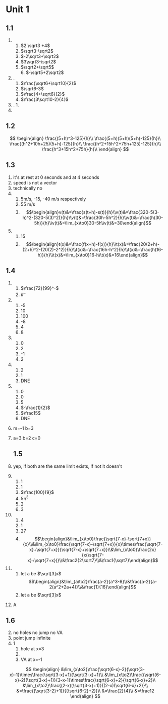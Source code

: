 # Unit 1

## 1.1 

1. 
	1. $2 \sqrt3 +4$ 
	2. $\sqrt3-\sqrt2$
	3. $-2\sqrt3+\sqrt2$
	4. $3\sqrt3-\sqrt2$
	5. $\sqrt2+\sqrt5$\
	   6. $-\sqrt5+2\sqrt2$
2.  .
	1. $\frac{\sqrt6+\sqrt10}{2}$
	2. $\sqrt6-3$
	3. $\frac{4+\sqrt6}{2}$
	4. $\frac{3\sqrt10-2}{4}$
3. .
	1. 
4. 

## 1.2

$$
\begin{align}
\frac{(5+h)^3-125}{h}\\
\frac{(5+h)(5+h)(5+h)-125}{h}\\
\frac{(h^2+10h+25)(5+h)-125}{h}\\
\frac{(h^2+15h^2+75h+125)-125}{h}\\
\frac{h^3+15h^2+75h}{h}\\
\end{align}
$$
## 1.3

1. it's at rest at 0 seconds and at 4 seconds 
5. speed is not a vector
6. technically no 
7. 
	1. 5m/s, -15, -40 m/s respectively  
	2. 55 m/s
	3. $$\begin{align}v(t)&=\frac{s(t+h)-s(t)}{h}\\v(t)&=\frac{320-5(3-h)^2-(320-5(3)^2)}{h}\\v(t)&=\frac{30h-5h^2}{h}\\v(t)&=\frac{h(30-5h)}{h}\\v(t)&=\lim_{x\to0}30-5h\\v(t)&=30\end{align}$$
9. 
	1. 15
	2. $$\begin{align}t(x)&=\frac{f(x+h)-f(x)}{h}\\t(x)&=\frac{20(2+h)-(2+h)^2-(20(2)-2^2)}{h}\\t(x)&=\frac{16h-h^2}{h}\\t(x)&=\frac{h(16-h)}{h}\\t(x)&=\lim_{x\to0}16-h\\t(x)&=16\end{align}$$

## 1.4
1. 
	1. $\frac{72}{99}^-$ 
	2. $\pi^-$
4. 
	1. -5
	2. 10
	3. 100
	4. -8
	5. 4
	6. 8
6. 
	1. 0
	2. 2
	3. -1
	4. 2
7. 
	1. 2
	2. 1
	3. DNE
10. 
	1. 0
	2. 0 
	3. 5
	4. $-\frac{1}{2}$ 
	5. $\frac15$
	6. DNE
13.  m=-1 b=3
14. a=3 b=2 c=0
	## 1.5

3. yep, if both are the same limit exists, if not it doesn't 
4. 
	1. 1
	2. 1
	3. $\frac{100}{9}$ 
	4. $5\pi^3$
	5. 2
	6. 3
7. 
	1. 4
	2. 1
	3. 27
	4. $$\begin{align}&\lim_{x\to0}\frac{\sqrt{7-x}-\sqrt{7+x}}{x}\\&\lim_{x\to0}\frac{\sqrt{7-x}-\sqrt{7+x}}{x}\times\frac{\sqrt{7-x}+\sqrt{7+x}}{\sqrt{7-x}+\sqrt{7+x}}\\&\lim_{x\to0}\frac{2x}{x(\sqrt{7-x}+\sqrt{7+x})}\\&\frac2{2\sqrt7}\\&\frac1{\sqrt7}\end{align}$$
8. 
	1. let a be $\sqrt[3]x$ $$\begin{align}&\lim_{a\to2}\frac{a-2}{a^3-8}\\&\frac{a-2}{a-2(a^2+2a+4)}\\&\frac{1}{16}\end{align}$$
	2. let a be $\sqrt[3]x$ $$$$
9. A
## 1.6

2. no holes no jump no VA
3. point jump infinite
4. 1
	1. hole at x=3
	2. 
	3. VA at x=-1


$$
\begin{align}
&\lim_{x\to2}\frac{\sqrt{6-x}-2}{\sqrt{3-x}-1}\times\frac{\sqrt{3-x}+1}{\sqrt{3-x}+1}\\
&\lim_{x\to2}\frac{(\sqrt{6-x}-2)(\sqrt{3-x}+1)}{3-x-1}\times\frac{\sqrt{6-x}+2}{\sqrt{6-x}+2}\\
&\lim_{x\to2}\frac{(2-x)(\sqrt{3-x}+1)}{(2-x)(\sqrt{6-x}+2)}\\
&=\frac{(\sqrt{3-2}+1)}{(\sqrt{6-2}+2)}\\
&=\frac{2}{4}\\
&=\frac12
\end{align}
$$

